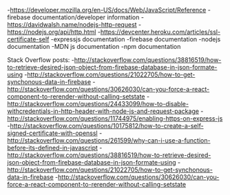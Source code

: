 -https://developer.mozilla.org/en-US/docs/Web/JavaScript/Reference
-firebase documentation/developer information
-https://davidwalsh.name/nodejs-http-request
-https://nodejs.org/api/http.html
-https://devcenter.heroku.com/articles/ssl-certificate-self
-expressjs documentation
-firebase documentation
-nodejs documentation
-MDN js documentation
-npm documentation


Stack Overflow posts:
-http://stackoverflow.com/questions/38816519/how-to-retrieve-desired-json-object-from-firebase-database-in-json-formate-using
-http://stackoverflow.com/questions/21022705/how-to-get-synchonous-data-in-firebase
-http://stackoverflow.com/questions/30626030/can-you-force-a-react-component-to-rerender-without-calling-setstate
-http://stackoverflow.com/questions/24433099/how-to-disable-withcredentials-in-http-header-with-node-js-and-request-package
-http://stackoverflow.com/questions/11744975/enabling-https-on-express-js
-http://stackoverflow.com/questions/10175812/how-to-create-a-self-signed-certificate-with-openssl
-http://stackoverflow.com/questions/261599/why-can-i-use-a-function-before-its-defined-in-javascript
-http://stackoverflow.com/questions/38816519/how-to-retrieve-desired-json-object-from-firebase-database-in-json-formate-using
-http://stackoverflow.com/questions/21022705/how-to-get-synchonous-data-in-firebase
-http://stackoverflow.com/questions/30626030/can-you-force-a-react-component-to-rerender-without-calling-setstate
